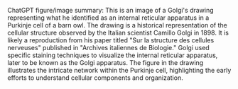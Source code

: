 ChatGPT figure/image summary: This is an image of a Golgi's drawing representing what he identified as an internal reticular apparatus in a Purkinje cell of a barn owl. The drawing is a historical representation of the cellular structure observed by the Italian scientist Camillo Golgi in 1898. It is likely a reproduction from his paper titled "Sur la structure des cellules nerveuses" published in "Archives italiennes de Biologie." Golgi used specific staining techniques to visualize the internal reticular apparatus, later to be known as the Golgi apparatus. The figure in the drawing illustrates the intricate network within the Purkinje cell, highlighting the early efforts to understand cellular components and organization.